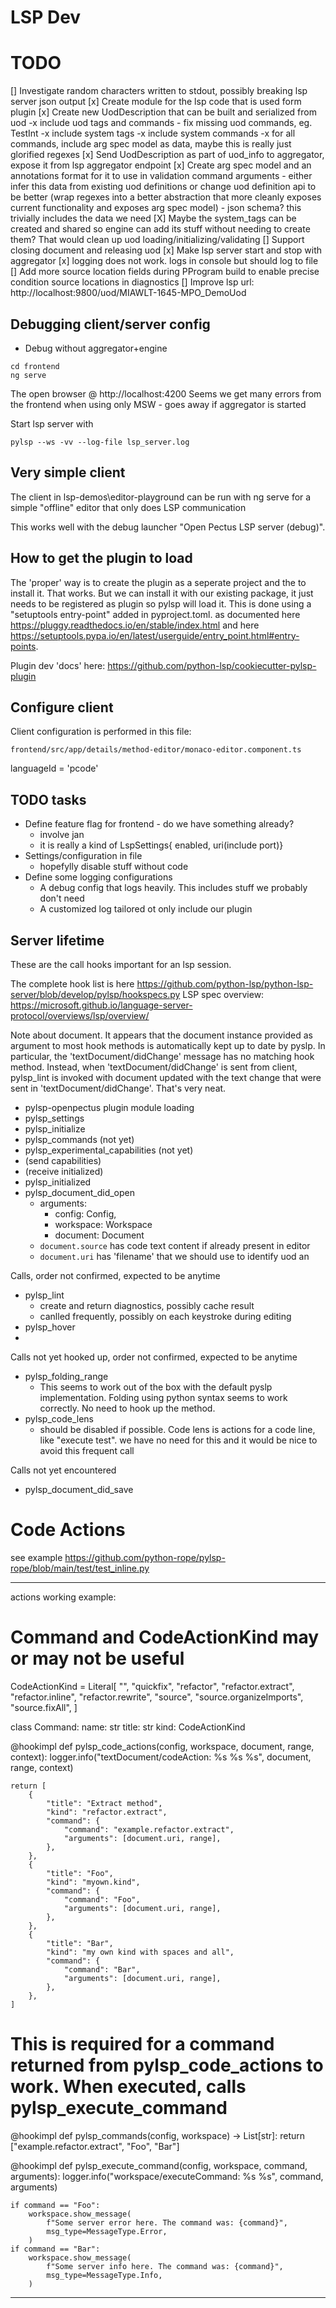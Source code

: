 # LSP Dev


# TODO
[] Investigate random characters written to stdout, possibly breaking lsp server json output
[x] Create module for the lsp code that is used form plugin
[x] Create new UodDescription that can be built and serialized from uod
    -x include uod tags and commands
    - fix missing uod commands, eg. TestInt
    -x include system tags
    -x include system commands
    -x for all commands, include arg spec model as data, maybe this is really just glorified regexes
[x] Send UodDescription as part of uod_info to aggregator, expose it from lsp aggregator endpoint
[x] Create arg spec model and an annotations format for it to use in validation command arguments
    - either infer this data from existing uod definitions or change uod definition api to be better
      (wrap regexes into a better abstraction that more cleanly exposes current functionality and exposes
      arg spec model)
    - json schema? this trivially includes the data we need
[X] Maybe the system_tags can be created and shared so engine can add its stuff without needing to create them?
  That would clean up uod loading/initializing/validating
[] Support closing document and releasing uod
[x] Make lsp server start and stop with aggregator
[x] logging does not work. logs in console but should log to file
[] Add more source location fields during PProgram build to enable precise condition source locations
   in diagnostics
[] Improve lsp url: http://localhost:9800/uod/MIAWLT-1645-MPO_DemoUod



## Debugging client/server config
- Debug without aggregator+engine
```
cd frontend
ng serve
```
The open browser @ http://localhost:4200
Seems we get many errors from the frontend when using only MSW - goes away if aggregator is started

Start lsp server with
```
pylsp --ws -vv --log-file lsp_server.log
```

## Very simple client
The client in lsp-demos\editor-playground can be run with ng serve for a simple "offline" editor that only 
does LSP communication

This works well with the debug launcher "Open Pectus LSP server (debug)".

<!-- Looks like we need to add a 'Save' button to the client to be able to receive pylsp_document_did_save. -->

<!-- Consider workspace, see node_modules\monaco-languageclient\src\monaco-language-client.ts and the comment there.
The client option workspaceFolder influences whether the WorkspaceFoldersFeature is added. This in turn likely
influences the workspace argument provided to hook methods in the plugin. -->

## How to get the plugin to load
The 'proper' way is to create the plugin as a seperate project and the to install it. That works.
But we can install it with our existing package, it just needs to be registered as plugin so
pylsp will load it. This is done using a "setuptools entry-point" added in pyproject.toml.
as documented here https://pluggy.readthedocs.io/en/stable/index.html and here
https://setuptools.pypa.io/en/latest/userguide/entry_point.html#entry-points.

Plugin dev 'docs' here: https://github.com/python-lsp/cookiecutter-pylsp-plugin


## Configure client
Client configuration is performed in this file:
```
frontend/src/app/details/method-editor/monaco-editor.component.ts
```

languageId = 'pcode'

## TODO tasks
- Define feature flag for frontend - do we have something already?
  - involve jan
  - it is really a kind of LspSettings{ enabled, uri(include port)}
- Settings/configuration in file
  - hopefylly disable stuff without code
- Define some logging configurations
  - A debug config that logs heavily. This includes stuff we probably don't need
  - A customized log tailored ot only include our plugin
  
## Server lifetime
These are the call hooks important for an lsp session.

The complete hook list is here https://github.com/python-lsp/python-lsp-server/blob/develop/pylsp/hookspecs.py
LSP spec overview: https://microsoft.github.io/language-server-protocol/overviews/lsp/overview/

Note about document. It appears that the document instance provided as argument to most hook methods
is automatically kept up to date by pyslp. In particular, the 'textDocument/didChange' message has no
matching hook method. Instead, when 'textDocument/didChange' is sent from client, pylsp_lint is invoked
with document updated with the text change that were sent in 'textDocument/didChange'. That's very neat.

- pylsp-openpectus plugin module loading
- pylsp_settings
- pylsp_initialize
- pylsp_commands (not yet)
- pylsp_experimental_capabilities (not yet)
-  (send capabilities)
-  (receive initialized)
- pylsp_initialized
- pylsp_document_did_open
  -  arguments:
     -  config: Config,
     -  workspace: Workspace
     -  document: Document
  -  `document.source` has code text content if already present in editor
  -  `document.uri` has 'filename' that we should use to identify uod an 

Calls, order not confirmed, expected to be anytime
- pylsp_lint
  - create and return diagnostics, possibly cache result
  - canlled frequently, possibly on each keystroke during editing
- pylsp_hover
- 

Calls not  yet hooked up, order not confirmed, expected to be anytime
- pylsp_folding_range
  - This seems to work out of the box with the default pyslp implementation. Folding using python syntax seems to work correctly. No need to hook up the method.
- pylsp_code_lens
  - should be disabled if possible. Code lens is actions for a code line, like "execute test". we have no need for this
    and it would be nice to avoid this frequent call

Calls not yet encountered
- pylsp_document_did_save



# Code Actions
see example https://github.com/python-rope/pylsp-rope/blob/main/test/test_inline.py


---------------------
actions working example:

# Command and CodeActionKind may or may not be useful
CodeActionKind = Literal[
    "",
    "quickfix",
    "refactor",
    "refactor.extract",
    "refactor.inline",
    "refactor.rewrite",
    "source",
    "source.organizeImports",
    "source.fixAll",
]

class Command:
    name: str
    title: str
    kind: CodeActionKind


@hookimpl
def pylsp_code_actions(config, workspace, document, range, context):
    logger.info("textDocument/codeAction: %s %s %s", document, range, context)

    return [
        {
            "title": "Extract method",
            "kind": "refactor.extract",
            "command": {
                "command": "example.refactor.extract",
                "arguments": [document.uri, range],
            },
        },
        {
            "title": "Foo",
            "kind": "myown.kind",
            "command": {
                "command": "Foo",
                "arguments": [document.uri, range],
            },
        },
        {
            "title": "Bar",
            "kind": "my own kind with spaces and all",
            "command": {
                "command": "Bar",
                "arguments": [document.uri, range],
            },
        },
    ]

# This is required for a command returned from pylsp_code_actions to work. When executed, calls pylsp_execute_command
@hookimpl
def pylsp_commands(config, workspace) -> List[str]:
    return ["example.refactor.extract", "Foo", "Bar"]

@hookimpl
def pylsp_execute_command(config, workspace, command, arguments):
    logger.info("workspace/executeCommand: %s %s", command, arguments)

    if command == "Foo":
        workspace.show_message(
            f"Some server error here. The command was: {command}",
            msg_type=MessageType.Error,
        )
    if command == "Bar":
        workspace.show_message(
            f"Some server info here. The command was: {command}",
            msg_type=MessageType.Info,
        )

---------------------
